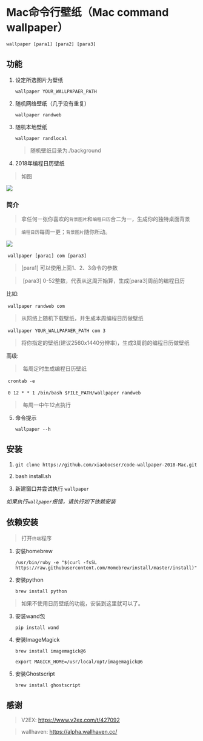 # Mac命令行壁纸（Mac command wallpaper）

`wallpaper [para1] [para2] [para3]`

## 功能

1. 设定所选图片为壁纸

      `wallpaper YOUR_WALLPAPAER_PATH`

2. 随机网络壁纸（几乎没有重复）

      `wallpaper randweb`

3. 随机本地壁纸

    `wallpaper randlocal`

      > 随机壁纸目录为./background

4. 2018年编程日历壁纸

> 如图

![](./composite/code\_calendar\_wallpaper\_06.jpg)

### 简介

> 拿任何一张你喜欢的`背景图片`和`编程日历`合二为一，生成你的独特桌面背景

> `编程日历`每周一更；`背景图片`随你所动。

![](./source/python\_calander.jpg)

​	  `wallpaper [para1] com [para3]`

>  	 [para1] 可以使用上面1、2、3命令的参数

> ​	 [para3] 0-52整数，代表从这周开始算，生成[para3]周前的编程日历


比如:

​	  `wallpaper randweb com`

>  	 从网络上随机下载壁纸，并生成本周编程日历做壁纸 

​	  `wallpaper YOUR_WALLPAPAER_PATH com 3`

>  	 将你指定的壁纸(建议2560x1440分辨率)，生成3周前的编程日历做壁纸


高级:

> ​	  每周定时生成编程日历壁纸

​	  `crontab -e`

​	  `0 12 * * 1 /bin/bash $FILE_PATH/wallpaper randweb` 

> ​	  每周一中午12点执行



5. 命令提示

	  `wallpaper --h`

## 安装

1. `git clone https://github.com/xiaobocser/code-wallpaper-2018-Mac.git`

2. bash install.sh

3. 新建窗口并尝试执行 `wallpaper`

*如果执行`wallpaper`报错，请执行如下依赖安装*

## 依赖安装

> 打开`终端`程序

1. 安装homebrew

	  `/usr/bin/ruby -e "$(curl -fsSL https://raw.githubusercontent.com/Homebrew/install/master/install)"`

2. 安装python

      `brew install python`

> 如果不使用日历壁纸的功能，安装到这里就可以了。

3. 安装wand包

	  `pip install wand`

4. 安装ImageMagick

      `brew install imagemagick@6`

      `export MAGICK_HOME=/usr/local/opt/imagemagick@6`

5. 安装Ghostscript

      `brew install ghostscript`

## 感谢

> V2EX: https://www.v2ex.com/t/427092

> wallhaven: https://alpha.wallhaven.cc/
